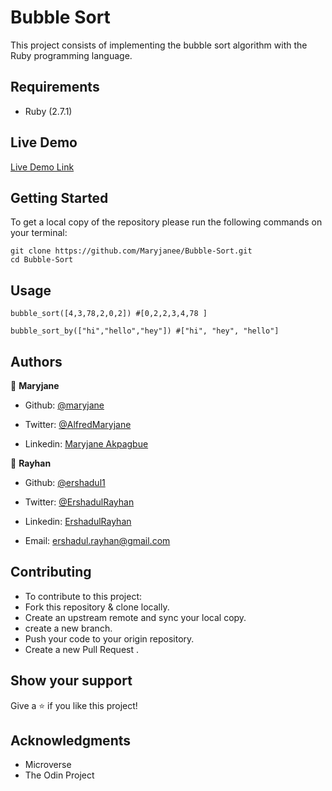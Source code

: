 # Bubble Sort

This project consists of implementing the bubble sort algorithm with the Ruby programming language. 

## Requirements

- Ruby (2.7.1)
 
## Live Demo

[Live Demo Link](https://repl.it/@MaryjaneA/DazzlingPolishedIdentifier#main.rb)
​

## Getting Started

To get a local copy of the repository please run the following commands on your terminal:

```
git clone https://github.com/Maryjanee/Bubble-Sort.git
cd Bubble-Sort
```


## Usage

```
bubble_sort([4,3,78,2,0,2]) #[0,2,2,3,4,78 ]

bubble_sort_by(["hi","hello","hey"]) #["hi", "hey", "hello"]
```

## Authors

👤 **Maryjane**

- Github: [@maryjane](https://github.com/maryjanee)

- Twitter: [@AlfredMaryjane](https://twitter.com/AlfredMaryjane)

- Linkedin: [Maryjane Akpagbue](https://www.linkedin.com/in/maryjane-akpagbue-1500b7173/)

👤 **Rayhan**
​
- Github: [@ershadul1](https://github.com/ershadul1)

- Twitter: [@ErshadulRayhan](https://twitter.com/ErshadulRayhan)

- Linkedin: [ErshadulRayhan](https://www.linkedin.com/in/ershadul-hakim-rayhan-a5a17649/)

- Email:  ershadul.rayhan@gmail.com
  ​

## Contributing

- To contribute to this project:
- Fork this repository & clone locally.
- Create an upstream remote and sync your local copy.
- create a new branch.
- Push your code to your origin repository.
- Create a new Pull Request .

## Show your support

Give a ⭐️ if you like this project!
​

## Acknowledgments

- Microverse
- The Odin Project
